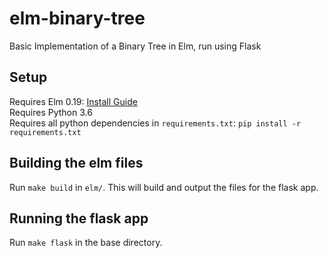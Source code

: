 # elm-binary-tree
Basic Implementation of a Binary Tree in Elm, run using Flask

## Setup
Requires Elm 0.19: [Install Guide](https://guide.elm-lang.org/install.html)    
Requires Python 3.6    
Requires all python dependencies in `requirements.txt`: `pip install -r requirements.txt` 

## Building the elm files
Run `make build` in `elm/`. This will build and output the files for the flask app.

## Running the flask app
Run `make flask` in the base directory.



